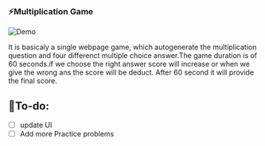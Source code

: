 ### :zap:Multiplication Game
![Demo](Demo/React-App-Google-Chrome-2020-07.gif)

It is basicaly a single webpage game, which autogenerate the multiplication question and four differenct multiple choice answer.The game duration is of 60 seconds.if we choose the right answer score will increase or when we give the wrong ans the score will be deduct. After 60 second it will provide the final score.



## :anger:To-do:
- [ ] update UI
- [ ] Add more Practice problems 
